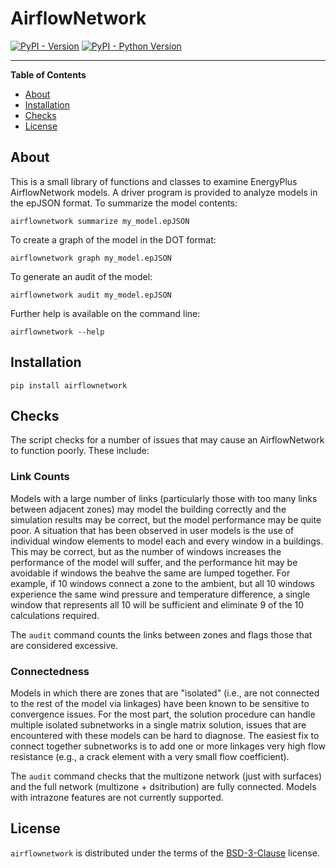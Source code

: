 # AirflowNetwork

[![PyPI - Version](https://img.shields.io/pypi/v/airflownetwork.svg)](https://pypi.org/project/airflownetwork)
[![PyPI - Python Version](https://img.shields.io/pypi/pyversions/airflownetwork.svg)](https://pypi.org/project/airflownetwork)

-----

**Table of Contents**

- [About](#about)
- [Installation](#installation)
- [Checks](#checks)
- [License](#license)

## About
This is a small library of functions and classes to examine EnergyPlus AirflowNetwork models. A driver program is provided to analyze models in the epJSON format. To summarize the model contents:

```
airflownetwork summarize my_model.epJSON
```

To create a graph of the model in the DOT format:

```
airflownetwork graph my_model.epJSON
```

To generate an audit of the model:

```
airflownetwork audit my_model.epJSON
```

Further help is available on the command line:

```
airflownetwork --help
```

## Installation

```console
pip install airflownetwork
```

## Checks

The script checks for a number of issues that may cause an AirflowNetwork to function poorly. These include:

### Link Counts

Models with a large number of links (particularly those with too many links between adjacent zones) may model the building correctly and the simulation results may be correct, but the model performance may be quite poor. A situation that has been observed in user models is the use of individual window elements to model each and every window in a buildings. This may be correct, but as the number of windows increases the performance of the model will suffer, and the performance hit may be avoidable if windows the beahve the same are lumped together. For example, if 10 windows connect a zone to the ambient, but all 10 windows experience the same wind pressure and temperature difference, a single window that represents all 10 will be sufficient and eliminate 9 of the 10 calculations required.

The `audit` command counts the links between zones and flags those that are considered excessive. 

### Connectedness

Models in which there are zones that are "isolated" (i.e., are not connected to the rest of the model via linkages) have been known to be sensitive to convergence issues. For the most part, the solution procedure can handle multiple isolated subnetworks in a single matrix solution, issues that are encountered with these models can be hard to diagnose. The easiest fix to connect together subnetworks is to add one or more linkages very high flow resistance (e.g., a crack element with a very small flow coefficient).

The `audit` command checks that the multizone network (just with surfaces) and the full network (multizone + dsitribution) are fully connected. Models with intrazone features are not currently supported.

## License

`airflownetwork` is distributed under the terms of the [BSD-3-Clause](https://spdx.org/licenses/BSD-3-Clause.html) license.
